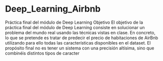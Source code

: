 # Deep_Learning_Airbnb

Práctica final del módulo de Deep Learning   Objetivo   El objetivo de la práctica final del módulo de Deep Learning consiste en solucionar  un problema del mundo real usando las técnicas vistas en clase. En concreto, lo  que se pretende es tratar de predecir el precio de habitaciones de AirBnb  utilizando para ello todas las características disponibles en el dataset.   El propósito final no es tener un sistema con una precisión altísima, sino que  combinéis distintos tipos de caracter
